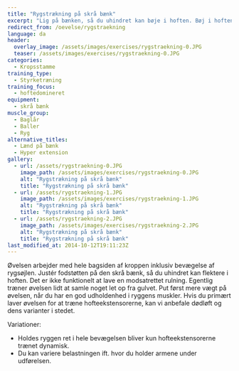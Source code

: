 ```yaml
---
title: "Rygstrækning på skrå bænk"
excerpt: "Lig på bænken, så du uhindret kan bøje i hoften. Bøj i hoften og hold igen indtil kroppen hænger næsten lodret ned. Bevæg dig tilbage til udgangspunktet. "
redirect_from: /oevelse/rygstraekning
language: da
header:
  overlay_image: /assets/images/exercises/rygstraekning-0.JPG
  teaser: /assets/images/exercises/rygstraekning-0.JPG
categories:
  - Kropsstamme
training_type: 
  - Styrketræning
training_focus: 
  - hoftedomineret
equipment:
  - skrå bænk
muscle_group:
  - Baglår
  - Baller
  - Ryg
alternative_titles:
  - Lænd på bænk
  - Hyper extension
gallery:
  - url: /assets/rygstraekning-0.JPG
    image_path: /assets/images/exercises/rygstraekning-0.JPG
    alt: "Rygstrækning på skrå bænk"
    title: "Rygstrækning på skrå bænk"
  - url: /assets/rygstraekning-1.JPG
    image_path: /assets/images/exercises/rygstraekning-1.JPG
    alt: "Rygstrækning på skrå bænk"
    title: "Rygstrækning på skrå bænk"
  - url: /assets/rygstraekning-2.JPG
    image_path: /assets/images/exercises/rygstraekning-2.JPG
    alt: "Rygstrækning på skrå bænk"
    title: "Rygstrækning på skrå bænk"
last_modified_at: 2014-10-12T19:11:23Z
---
```


Øvelsen arbejder med hele bagsiden af kroppen inklusiv bevægelse af rygsøjlen. Justér fodstøtten på den skrå bænk, så du uhindret kan flektere i hoften. Det er ikke funktionelt at lave en modsatrettet rulning. Egentlig træner øvelsen lidt at samle noget let op fra gulvet. Put først mere vægt på øvelsen, når du har en god udholdenhed i ryggens muskler. Hvis du primært laver øvelsen for at træne hofteekstensorerne, kan vi anbefale dødløft og dens varianter i stedet.

Variationer:

- Holdes ryggen ret i hele bevægelsen bliver kun hofteekstensorerne trænet dynamisk.
- Du kan variere belastningen ift. hvor du holder armene under udførelsen.
